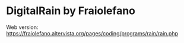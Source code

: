 # DigitalRain by Fraiolefano

Web version: https://fraiolefano.altervista.org/pages/coding/programs/rain/rain.php
